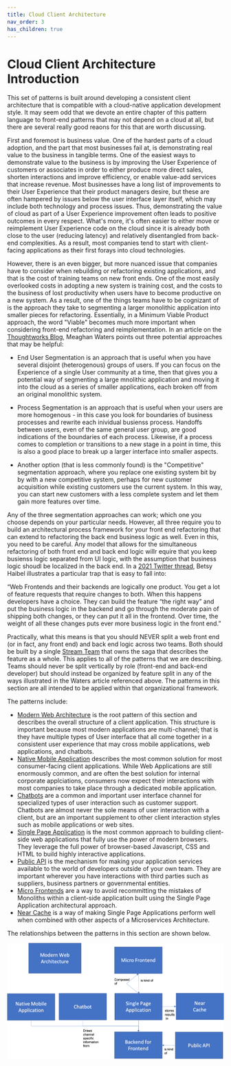 ```yaml
---
title: Cloud Client Architecture
nav_order: 3
has_children: true
---
```

# Cloud Client Architecture Introduction

This set of patterns is built around developing a consistent client architecture that is compatible with a cloud-native application development style.  It may seem odd that we devote an entire chapter of this pattern language to front-end patterns that may not depend on a cloud at all, but there are several really good reaons for this that are worth discussing.

First and foremost is business value.  One of the hardest parts of a cloud adoption, and the part that most businesses fail at, is demonstrating real value to the business in tangible terms.  One of the easiest ways to demonstrate value to the business is by improving the User Experience of customers or associates in order to either produce more direct sales, shorten interactions and improve efficiency, or enable value-add services that increase revenue.  Most businesses have a long list of improvements to their User Experience that their product managers desire, but these are often hampered by issues below the user interface layer itself, which may include both technology and process issues.  Thus, demonstrating the value of cloud as part of a User Experience improvement often leads to positive outcomes in every respect.  What's more, it's often easier to either move or reimplement User Experience code on the cloud since it is already both close to the user (reducing latency) and relatively disentangled from back-end complexities.   As a result, most companies tend to start with client-facing applications as their first forays into cloud technologies.  

However, there is an even bigger, but more nuanced issue that companies have to consider when rebuilding or refactoring existing applications, and that is the cost of training teams on new front ends.  One of the most easily overlooked costs in adopting a new system is training cost, and the costs to the business of lost productivity when users have to become productive on a new system.  As a result, one of the things teams have to be cognizant of is the approach they take to segmenting a larger monolithic application into smaller pieces for refactoring.  Essentially, in a Minimum Viable Product approach, the word "Viable" becomes much more important when considering front-end refactoring and reimplementation.  In an article on the [Thoughtworks Blog](https://www.thoughtworks.com/insights/blog/part-2-problems-mvps-legacy-replacement
), Meaghan Waters points out three potential approaches that may be helpful:

* End User Segmentation is an approach that is useful when you have several disjoint (heterogenous) groups of users.  If you can focus on the Experience of a single User community at a time, then that gives you a potential way of segmenting a large mnolithic application and moving it into the cloud as a series of smaller applications, each broken off from an original monolithic system.

* Process Segmentation is an approach that is useful when your users are more homogenous - in this case you look for boundaries of business processes and rewrite each inividual busienss process.  Handoffs between users, even of the same general user group, are good indications of the boundaries of each process.  Likewise, if a process comes to completion or transitions to a new stage in a point in time, this is also a good place to break up a larger interface into smaller aspects.  

* Another option (that is less commonly found) is the "Competitive" segmentation approach, where you replace one existing system bit by by with a new competitive system, perhaps for new customer acquisition while existing customers use the current system.  In this way, you can start new customers with a less complete system and let them gain more features over time.  

Any of the three segmentation approaches can work; which one you choose depends on your particular needs.  However, all three require you to build an architectural process framework for your front end refactoring that can extend to refactoring the back end business logic as well.  Even in this, you need to be careful. Any model that allows for the simultaneous refactoring of both front end and back end logic willr equire that you keep busienss logic separated from UI logic, with the assumption that business logic shoudl be localized in the back end. In a [2021 Twitter thread](https://twitter.com/betsythemuffin/status/1385733763880034307), Betsy Haibel illustrates a particular trap that is easy to fall into:

“Web Frontends and their backends are logically one product.   You get a lot of feature requests that require changes to both.  When this happens developers have a choice.  They can build the feature “the right way” and put the business logic in the backend and go through the moderate pain of shipping both changes, or they can put it all in the frontend.  Over time, the weight of all these changes puts ever more business logic in the front end.”

Practically, what this means is that you should NEVER split a web front end (or in fact, any front end) and back end logic across two teams.  Both should be built by a single [Stream Team](../Organization-Process/StreamTeam.md) that owns the saga that describes the feature as a whole.  This applies to all of the patterns that we are describing.  Teams should never be split vertically by role (front-end and back-end developer) but should instead be organized by feature split in any of the ways illustrated in the Waters article referenced above.  The patterns in this section are all intended to be applied within that organizational framework.

The patterns include:

+ [Modern Web Architecture](Modern-Web-Architecture.md) is the root pattern of this section and describes the overall structure of a client application.  This structure is important because most modern applications are multi-channel; that is they have multiple types of User interface that all come together in a consistent user experience that may cross mobile applications, web applications, and chatbots. 
+ [Native Mobile Application](Native-Mobile-Application.md) describes the most common solution for most consumer-facing client applications.  While Web Applications are still enormously common, and are often the best solution for internal corporate applciations, consumers now expect their interactions with most companies to take place through a dedicated mobile application. 
+ [Chatbots](Chatbot.md) are a common and important user interface channel for specialized types of user interaction such as customer support.  Chatbots are almost never the sole means of user interaction with a client, but are an important supplement to other client interaction styles such as mobile applications or web sites.
+ [Single Page Application](Single-Page-Application.md) is the most common approach to building client-side web applications that fully use the power of modern browsers.  They leverage the full power of browser-based Javascript, CSS and HTML to build highly interactive applications.
+ [Public API](Public-API.md) is the mechanism for making your application services available to the world of developers outside of your own team.  They are important wherever you have interactions with third parties such as suppliers, business partners or governmental entities.
+ [Micro Frontends](micro-frontends.md) are a  way to avoid recommitting the mistakes of Monoliths within a client-side application built using the Single Page Application architectural approach.
+ [Near Cache](Near-Cache.md) is a way of making Single Page Applications perform well when combined with other aspects of a Microservices Architecture.

The relationships between the patterns in this section are shown below.

![Cloud Client Architecture](../assets/CloudClientArchitecture.png)
